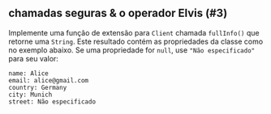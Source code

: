 ## chamadas seguras & o operador Elvis (#3)

Implemente uma função de extensão para `Client` chamada `fullInfo()` que retorne uma `String`. Este resultado contém as propriedades da classe como no exemplo abaixo. Se uma propriedade for `null`, use `"Não especificado"` para seu valor:

```text
name: Alice
email: alice@gmail.com
country: Germany
city: Munich
street: Não especificado
```